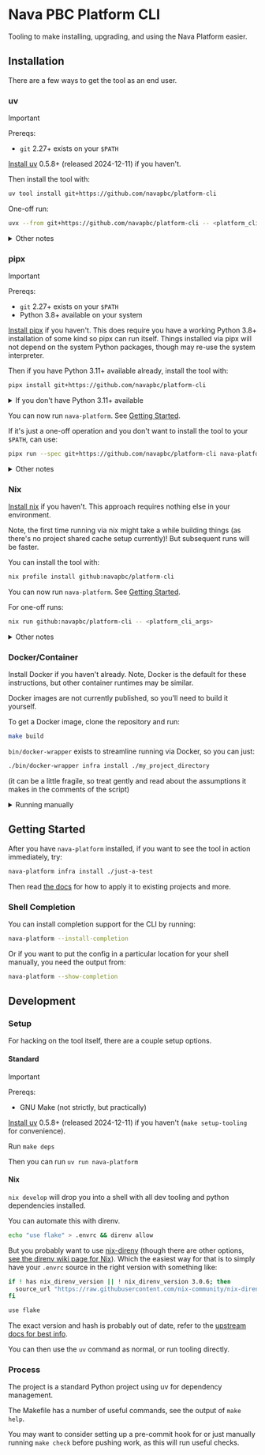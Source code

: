# Nava PBC Platform CLI

Tooling to make installing, upgrading, and using the Nava Platform easier.

## Installation

There are a few ways to get the tool as an end user.

### uv

> [!IMPORTANT]
> Prereqs:
>
> - `git` 2.27+ exists on your `$PATH`

[Install uv](https://docs.astral.sh/uv/getting-started/installation/) 0.5.8+
(released 2024-12-11) if you haven't.

Then install the tool with:

```sh
uv tool install git+https://github.com/navapbc/platform-cli
```

One-off run:
```sh
uvx --from git+https://github.com/navapbc/platform-cli -- <platform_cli_args>
```

<details>

<summary>Other notes</summary>

```sh
uv tool upgrade nava-platform-cli
```

```sh
uv tool uninstall nava-platform-cli
```

</details>

### pipx

> [!IMPORTANT]
> Prereqs:
>
> - `git` 2.27+ exists on your `$PATH`
> - Python 3.8+ available on your system

[Install pipx](https://pipx.pypa.io/stable/) if you haven't. This does require
you have a working Python 3.8+ installation of some kind so pipx can run itself.
Things installed via pipx will not depend on the system Python packages, though
may re-use the system interpreter.

Then if you have Python 3.11+ available already, install the tool with:

```sh
pipx install git+https://github.com/navapbc/platform-cli
```

<details>

<summary>If you don't have Python 3.11+ available</summary>

You can have pipx fetch and install an appropriate Python version for you, with
the slightly longer:

```sh
pipx install --fetch-missing-python --python 3.12 git+https://github.com/navapbc/platform-cli
```

</details>

You can now run `nava-platform`. See [Getting Started](#getting-started).

If it's just a one-off operation and you don't want to install the tool to your
`$PATH`, can use:

```sh
pipx run --spec git+https://github.com/navapbc/platform-cli nava-platform <platform_cli_args>
```

<details>

<summary>Other notes</summary>

If you want to get rid of it:

```sh
pipx uninstall nava-platform-cli
```

Upgrade with:

```sh
pipx upgrade nava-platform-cli
```

(or uninstall and install again)

</details>

### Nix

[Install nix](https://nixos.org/download/) if you haven't. This approach
requires nothing else in your environment.

Note, the first time running via nix might take a while building things (as
there's no project shared cache setup currently)! But subsequent runs will be
faster.

You can install the tool with:

```sh
nix profile install github:navapbc/platform-cli
```

You can now run `nava-platform`. See [Getting Started](#getting-started).

For one-off runs:

```sh
nix run github:navapbc/platform-cli -- <platform_cli_args>
```

<details>

<summary>Other notes</summary>

Upgrade with:

``` sh
nix profile upgrade platform-cli
```

Uninstall with:

``` sh
nix profile remove platform-cli
```

Alternatively for one-offs, you can checkout the project locally and in the
repository run:

```sh
nix run . -- <platform_cli_args>
```

</details>

### Docker/Container

Install Docker if you haven't already. Note, Docker is the default for these
instructions, but other container runtimes may be similar.

Docker images are not currently published, so you'll need to build it yourself.

To get a Docker image, clone the repository and run:

```sh
make build
```

`bin/docker-wrapper` exists to streamline running via Docker, so you can just:

```sh
./bin/docker-wrapper infra install ./my_project_directory
```

(it can be a little fragile, so treat gently and read about the assumptions it
makes in the comments of the script)

<details>

<summary>Running manually</summary>

After building, you will have a `nava-platform-cli` image locally available that
you can run like:

```sh
docker run --rm -it nava-platform-cli
```

For pretty much anything useful, you will need to mount the relevant locations
from your host system into the container. For example if running the tool in the
directory of your target project:

```sh
docker run --rm -it -v "$(pwd):/project-dir" nava-platform-cli infra install /project-dir
```

(you may want to define some aliases in your shell for commons invocations like
this)

</details>

## Getting Started

After you have `nava-platform` installed, if you want to see the tool in action
immediately, try:

```sh
nava-platform infra install ./just-a-test
```

Then read [the docs](./docs/getting-started/index.md) for how to apply it to
existing projects and more.

### Shell Completion

You can install completion support for the CLI by running:

```sh
nava-platform --install-completion
```

Or if you want to put the config in a particular location for your shell
manually, you need the output from:

```sh
nava-platform --show-completion
```

## Development

### Setup

For hacking on the tool itself, there are a couple setup options.

#### Standard

> [!IMPORTANT]
> Prereqs:
>
> - GNU Make (not strictly, but practically)

[Install uv](https://docs.astral.sh/uv/getting-started/installation/) 0.5.8+
(released 2024-12-11) if you haven't (`make setup-tooling` for convenience).

Run `make deps`

Then you can run `uv run nava-platform`

#### Nix

`nix develop` will drop you into a shell with all dev tooling and python
dependencies installed.

You can automate this with direnv.

```sh
echo "use flake" > .envrc && direnv allow
```

But you probably want to use
[nix-direnv](https://github.com/nix-community/nix-direnv) (though there are
other options, [see the direnv wiki page for
Nix](https://github.com/direnv/direnv/wiki/Nix)). Which the easiest way for that
is to simply have your `.envrc` source in the right version with something like:

```sh
if ! has nix_direnv_version || ! nix_direnv_version 3.0.6; then
  source_url "https://raw.githubusercontent.com/nix-community/nix-direnv/3.0.6/direnvrc" "sha256-RYcUJaRMf8oF5LznDrlCXbkOQrywm0HDv1VjYGaJGdM="
fi

use flake
```

The exact version and hash is probably out of date, refer to the [upstream docs
for best
info](https://github.com/nix-community/nix-direnv?tab=readme-ov-file#installation).

You can then use the `uv` command as normal, or run tooling directly.

### Process

The project is a standard Python project using uv for dependency management.

The Makefile has a number of useful commands, see the output of `make help`.

You may want to consider setting up a pre-commit hook for or just manually
running `make check` before pushing work, as this will run useful checks.
